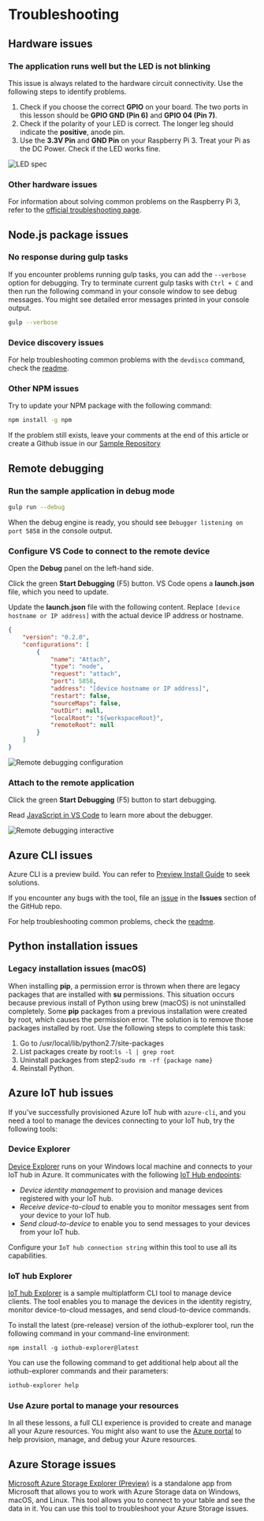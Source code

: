 <properties
 pageTitle="Troubleshooting | Microsoft Azure"
 description="Troubleshooting page for Raspberry Pi Node.js experience"
 services="iot-hub"
 documentationCenter=""
 authors="shizn"
 manager="timlt"
 tags=""
 keywords=""/>

<tags
 ms.service="iot-hub"
 ms.devlang="multiple"
 ms.topic="article"
 ms.tgt_pltfrm="na"
 ms.workload="na"
 ms.date="10/21/2016"
 ms.author="xshi"/>

# <a name="troubleshooting"></a>Troubleshooting

## <a name="hardware-issues"></a>Hardware issues

### <a name="the-application-runs-well-but-the-led-is-not-blinking"></a>The application runs well but the LED is not blinking

This issue is always related to the hardware circuit connectivity. Use the following steps to identify problems.

1. Check if you choose the correct **GPIO** on your board. The two ports in this lesson should be **GPIO GND (Pin 6)** and **GPIO 04 (Pin 7)**.
2. Check if the polarity of your LED is correct. The longer leg should indicate the **positive**, anode pin.
3. Use the **3.3V Pin** and **GND Pin** on your Raspberry Pi 3. Treat your Pi as the DC Power. Check if the LED works fine.

![LED spec](media/iot-hub-raspberry-pi-lessons/troubleshooting/led_spec.png)

### <a name="other-hardware-issues"></a>Other hardware issues

For information about solving common problems on the Raspberry Pi 3, refer to the [official troubleshooting page](http://elinux.org/R-Pi_Troubleshooting).

## <a name="nodejs-package-issues"></a>Node.js package issues

### <a name="no-response-during-gulp-tasks"></a>No response during gulp tasks

If you encounter problems running gulp tasks, you can add the `--verbose` option for debugging. Try to terminate current gulp tasks with `Ctrl + C` and then run the following command in your console window to see debug messages. You might see detailed error messages printed in your console output. 

```bash
gulp --verbose
```

### <a name="device-discovery-issues"></a>Device discovery issues

For help troubleshooting common problems with the `devdisco` command, check the [readme](https://github.com/Azure/device-discovery-cli/blob/develop/readme.md).

### <a name="other-npm-issues"></a>Other NPM issues

Try to update your NPM package with the following command:

```bash
npm install -g npm
```

If the problem still exists, leave your comments at the end of this article or create a Github issue in our [Sample Repository](https://github.com/Azure-Samples/iot-hub-node-raspberrypi-getting-started)

## <a name="remote-debugging"></a>Remote debugging

### <a name="run-the-sample-application-in-debug-mode"></a>Run the sample application in debug mode

```bash
gulp run --debug
```

When the debug engine is ready, you should see ```Debugger listening on port 5858``` in the console output.

### <a name="configure-vs-code-to-connect-to-the-remote-device"></a>Configure VS Code to connect to the remote device

Open the **Debug** panel on the left-hand side.

Click the green **Start Debugging** (F5) button. VS Code opens a **launch.json** file, which you need to update.

Update the **launch.json** file with the following content. Replace `[device hostname or IP address]` with the actual device IP address or hostname.   

```json
{
    "version": "0.2.0",
    "configurations": [
        {
            "name": "Attach",
            "type": "node",
            "request": "attach",
            "port": 5858,
            "address": "[device hostname or IP address]",
            "restart": false,
            "sourceMaps": false,
            "outDir": null,
            "localRoot": "${workspaceRoot}",
            "remoteRoot": null
        }
    ]
}
```

![Remote debugging configuration](media/iot-hub-raspberry-pi-lessons/troubleshooting/remote_debugging_configuration.png)

### <a name="attach-to-the-remote-application"></a>Attach to the remote application

Click the green **Start Debugging** (F5) button to start debugging. 

Read [JavaScript in VS Code](https://code.visualstudio.com/docs/languages/javascript#_debugging) to learn more about the debugger.

![Remote debugging interactive](media/iot-hub-raspberry-pi-lessons/troubleshooting/remote_debugging_interactive.png)

## <a name="azure-cli-issues"></a>Azure CLI issues

Azure CLI is a preview build. You can refer to [Preview Install Guide](https://github.com/Azure/azure-cli/blob/master/doc/preview_install_guide.md) to seek solutions.

If you encounter any bugs with the tool, file an [issue](https://github.com/Azure/azure-cli/issues) in the **Issues** section of the GitHub repo.

For help troubleshooting common problems, check the [readme](https://github.com/Azure/azure-cli/blob/master/README.rst).

## <a name="python-installation-issues"></a>Python installation issues

### <a name="legacy-installation-issues-macos"></a>Legacy installation issues (macOS)

When installing **pip**, a permission error is thrown when there are legacy packages that are installed with **su** permissions. This situation occurs because previous install of Python using brew (macOS) is not uninstalled completely. Some **pip** packages from a previous installation were created by root, which causes the permission error. The solution is to remove those packages installed by root. Use the following steps to complete this task:

1. Go to /usr/local/lib/python2.7/site-packages
2. List packages create by root:`ls -l | grep root`
3. Uninstall packages from step2:`sudo rm -rf {package name}`
4. Reinstall Python.

## <a name="azure-iot-hub-issues"></a>Azure IoT hub issues

If you've successfully provisioned Azure IoT hub with `azure-cli`, and you need a tool to manage the devices connecting to your IoT hub, try the following tools:

### <a name="device-explorer"></a>Device Explorer

[Device Explorer](https://github.com/Azure/azure-iot-sdks/blob/master/tools/DeviceExplorer/doc/how_to_use_device_explorer.md) runs on your Windows local machine and connects to your IoT hub in Azure. It communicates with the following [IoT Hub endpoints](iot-hub-devguide.md):

- *Device identity management* to provision and manage devices registered with your IoT hub.
- *Receive device-to-cloud* to enable you to monitor messages sent from your device to your IoT hub.
- *Send cloud-to-device* to enable you to send messages to your devices from your IoT hub.

Configure your `IoT hub connection string` within this tool to use all its capabilities.

### <a name="iot-hub-explorer"></a>IoT hub Explorer

[IoT hub Explorer](https://github.com/Azure/azure-iot-sdks/blob/master/tools/iothub-explorer/readme.md) is a sample multiplatform CLI tool to manage device clients. The tool enables you to manage the devices in the identity registry, monitor device-to-cloud messages, and send cloud-to-device commands.

To install the latest (pre-release) version of the iothub-explorer tool, run the following command in your command-line environment:

```
npm install -g iothub-explorer@latest
```

You can use the following command to get additional help about all the iothub-explorer commands and their parameters:

```bash
iothub-explorer help
```

### <a name="use-azure-portal-to-manage-your-resources"></a>Use Azure portal to manage your resources

In all these lessons, a full CLI experience is provided to create and manage all your Azure resources. You might also want to use the [Azure portal](../azure-portal-overview.md) to help provision, manage, and debug your Azure resources.

## <a name="azure-storage-issues"></a>Azure Storage issues

[Microsoft Azure Storage Explorer (Preview)](http://storageexplorer.com) is a standalone app from Microsoft that allows you to work with Azure Storage data on Windows, macOS, and Linux. This tool allows you to connect to your table and see the data in it. You can use this tool to troubleshoot your Azure Storage issues.
